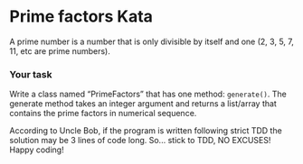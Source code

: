 # Prime factors Kata

A prime number is a number that is only divisible by itself and one (2, 3, 5, 7, 11, etc are prime numbers). 

### Your task
Write a class named “PrimeFactors” that has one method: `generate()`. The generate method takes an integer argument and returns a list/array that contains the prime factors in numerical sequence.

According to Uncle Bob, if the program is written following strict TDD the solution may be 3 lines of code long. So... stick to TDD, NO EXCUSES!
Happy coding!